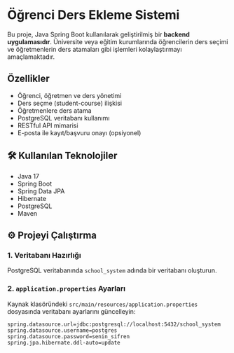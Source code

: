 # Öğrenci Ders Ekleme Sistemi

Bu proje, Java Spring Boot kullanılarak geliştirilmiş bir **backend uygulamasıdır**. Üniversite veya eğitim kurumlarında öğrencilerin ders seçimi ve öğretmenlerin ders atamaları gibi işlemleri kolaylaştırmayı amaçlamaktadır.

##  Özellikler

- Öğrenci, öğretmen ve ders yönetimi
- Ders seçme (student-course) ilişkisi
- Öğretmenlere ders atama
- PostgreSQL veritabanı kullanımı
- RESTful API mimarisi
- E-posta ile kayıt/başvuru onayı (opsiyonel)

## 🛠 Kullanılan Teknolojiler

- Java 17
- Spring Boot
- Spring Data JPA
- Hibernate
- PostgreSQL
- Maven

## ⚙ Projeyi Çalıştırma

### 1. Veritabanı Hazırlığı

PostgreSQL veritabanında `school_system` adında bir veritabanı oluşturun.

### 2. `application.properties` Ayarları

Kaynak klasöründeki `src/main/resources/application.properties` dosyasında veritabanı ayarlarını güncelleyin:

```properties
spring.datasource.url=jdbc:postgresql://localhost:5432/school_system
spring.datasource.username=postgres
spring.datasource.password=senin_sifren
spring.jpa.hibernate.ddl-auto=update
